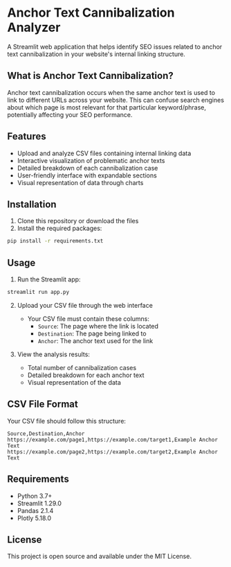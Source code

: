 # Anchor Text Cannibalization Analyzer

A Streamlit web application that helps identify SEO issues related to anchor text cannibalization in your website's internal linking structure.

## What is Anchor Text Cannibalization?

Anchor text cannibalization occurs when the same anchor text is used to link to different URLs across your website. This can confuse search engines about which page is most relevant for that particular keyword/phrase, potentially affecting your SEO performance.

## Features

- Upload and analyze CSV files containing internal linking data
- Interactive visualization of problematic anchor texts
- Detailed breakdown of each cannibalization case
- User-friendly interface with expandable sections
- Visual representation of data through charts

## Installation

1. Clone this repository or download the files
2. Install the required packages:
```bash
pip install -r requirements.txt
```

## Usage

1. Run the Streamlit app:
```bash
streamlit run app.py
```

2. Upload your CSV file through the web interface
   - Your CSV file must contain these columns:
     - `Source`: The page where the link is located
     - `Destination`: The page being linked to
     - `Anchor`: The anchor text used for the link

3. View the analysis results:
   - Total number of cannibalization cases
   - Detailed breakdown for each anchor text
   - Visual representation of the data

## CSV File Format

Your CSV file should follow this structure:

```csv
Source,Destination,Anchor
https://example.com/page1,https://example.com/target1,Example Anchor Text
https://example.com/page2,https://example.com/target2,Example Anchor Text
```

## Requirements

- Python 3.7+
- Streamlit 1.29.0
- Pandas 2.1.4
- Plotly 5.18.0

## License

This project is open source and available under the MIT License.
